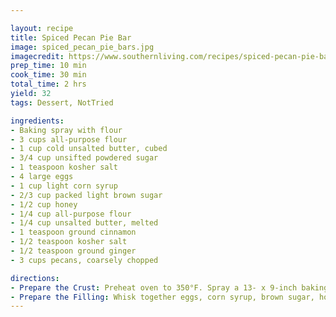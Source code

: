 ```yaml
---

layout: recipe
title: Spiced Pecan Pie Bar
image: spiced_pecan_pie_bars.jpg
imagecredit: https://www.southernliving.com/recipes/spiced-pecan-pie-bars
prep_time: 10 min
cook_time: 30 min
total_time: 2 hrs
yield: 32
tags: Dessert, NotTried

ingredients:
- Baking spray with flour 
- 3 cups all-purpose flour 
- 1 cup cold unsalted butter, cubed 
- 3/4 cup unsifted powdered sugar 
- 1 teaspoon kosher salt
- 4 large eggs 
- 1 cup light corn syrup 
- 2/3 cup packed light brown sugar 
- 1/2 cup honey 
- 1/4 cup all-purpose flour 
- 1/4 cup unsalted butter, melted 
- 1 teaspoon ground cinnamon 
- 1/2 teaspoon kosher salt 
- 1/2 teaspoon ground ginger 
- 3 cups pecans, coarsely chopped

directions:
- Prepare the Crust: Preheat oven to 350°F. Spray a 13- x 9-inch baking pan with baking spray with flour. Line bottom and sides of pan with parchment paper, leaving a 2- to 3-inch overhang on 2 sides. Place flour, butter, powdered sugar, and salt in a food processor. Pulse until coarse crumbs form, 6 to 7 times. Firmly press mixture into bottom of prepared pan. Bake in preheated oven until light golden brown, about 20 minutes. (Crust will have cracks.)
- Prepare the Filling: Whisk together eggs, corn syrup, brown sugar, honey, flour, melted butter, cinnamon, salt, and ginger in a bowl until smooth. Stir in pecans. Pour over warm Crust. Bake at 350°F until Filling is set, 25 to 30 minutes. Cool completely in pan, about 1 hour. Slice into 32 bars.
---
```

